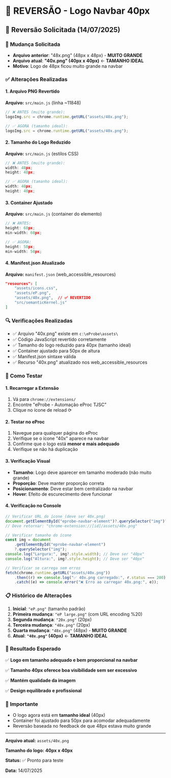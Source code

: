 # 🔄 REVERSÃO - Logo Navbar 40px

## 📅 **Reversão Solicitada** (14/07/2025)

### 🎯 **Mudança Solicitada**

-   **Arquivo anterior**: "48x.png" (48px x 48px) - **MUITO GRANDE**
-   **Arquivo atual**: **"40x.png" (40px x 40px)** ← **TAMANHO IDEAL**
-   **Motivo**: Logo de 48px ficou muito grande na navbar

### ✅ **Alterações Realizadas**

#### 1. **Arquivo PNG Revertido**

**Arquivo:** `src/main.js` (linha ~11848)

```javascript
// ❌ ANTES (muito grande):
logoImg.src = chrome.runtime.getURL("assets/48x.png");

// ✅ AGORA (tamanho ideal):
logoImg.src = chrome.runtime.getURL("assets/40x.png");
```

#### 2. **Tamanho do Logo Reduzido**

**Arquivo:** `src/main.js` (estilos CSS)

```javascript
// ❌ ANTES (muito grande):
width: 48px;
height: 48px;

// ✅ AGORA (tamanho ideal):
width: 40px;
height: 40px;
```

#### 3. **Container Ajustado**

**Arquivo:** `src/main.js` (container do elemento)

```javascript
// ❌ ANTES:
height: 60px;
min-width: 60px;

// ✅ AGORA:
height: 50px;
min-width: 50px;
```

#### 4. **Manifest.json Atualizado**

**Arquivo:** `manifest.json` (web_accessible_resources)

```json
"resources": [
    "assets/icons.css",
    "assets/eP.png",
    "assets/40x.png",  // ✅ REVERTIDO
    "src/semanticKernel.js"
]
```

### 🔍 **Verificações Realizadas**

-   ✅ Arquivo "40x.png" existe em `c:\eProbe\assets\`
-   ✅ Código JavaScript revertido corretamente
-   ✅ Tamanho do logo reduzido para 40px (tamanho ideal)
-   ✅ Container ajustado para 50px de altura
-   ✅ Manifest.json sintaxe válida
-   ✅ Recurso "40x.png" atualizado nos web_accessible_resources

### 🧪 **Como Testar**

#### 1. **Recarregar a Extensão**

1. Vá para `chrome://extensions/`
2. Encontre "eProbe - Automação eProc TJSC"
3. Clique no ícone de reload ⟳

#### 2. **Testar no eProc**

1. Navegue para qualquer página do eProc
2. Verifique se o ícone "40x" aparece na navbar
3. Confirme que o logo está **menor e mais adequado**
4. Verifique se não há duplicação

#### 3. **Verificação Visual**

-   **Tamanho**: Logo deve aparecer em tamanho moderado (não muito grande)
-   **Proporção**: Deve manter proporção correta
-   **Posicionamento**: Deve estar bem centralizado na navbar
-   **Hover**: Efeito de escurecimento deve funcionar

#### 4. **Verificação no Console**

```javascript
// Verificar URL do ícone (deve ser 40x.png)
document.getElementById("eprobe-navbar-element")?.querySelector("img")?.src;
// Deve retornar: "chrome-extension://[id]/assets/40x.png"

// Verificar tamanho do ícone
const img = document
    .getElementById("eprobe-navbar-element")
    ?.querySelector("img");
console.log("Largura:", img?.style.width); // Deve ser "40px"
console.log("Altura:", img?.style.height); // Deve ser "40px"

// Verificar se carrega sem erros
fetch(chrome.runtime.getURL("assets/40x.png"))
    .then((r) => console.log("✅ 40x.png carregado:", r.status === 200))
    .catch((e) => console.error("❌ Erro ao carregar 40x.png:", e));
```

### 📋 **Histórico de Alterações**

1. **Inicial**: `"eP.png"` (tamanho padrão)
2. **Primeira mudança**: `"eP large.png"` (com URL encoding %20)
3. **Segunda mudança**: `"20x.png"` (20px)
4. **Terceira mudança**: `"40x.png"` (20px)
5. **Quarta mudança**: `"48x.png"` (48px) - **MUITO GRANDE**
6. **Atual**: **`"40x.png"` (40px)** ← **TAMANHO IDEAL**

### 🎉 **Resultado Esperado**

✅ **Logo em tamanho adequado e bem proporcional na navbar**

✅ **Tamanho 40px oferece boa visibilidade sem ser excessivo**

✅ **Mantém qualidade da imagem**

✅ **Design equilibrado e profissional**

### 🚨 **Importante**

-   O logo agora está em **tamanho ideal** (40px)
-   Container foi ajustado para 50px para acomodar adequadamente
-   Reversão baseada no feedback de que 48px estava muito grande

---

**Arquivo atual:** `assets/40x.png`

**Tamanho do logo:** **40px x 40px**

**Status:** ✅ Pronto para teste

**Data:** 14/07/2025
